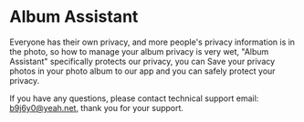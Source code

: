 # Album Assistant

Everyone has their own privacy, and more people's privacy information is in the photo, so how to manage your album privacy is very wet, "Album Assistant" specifically protects our privacy, you can Save your privacy photos in your photo album to our app and you can safely protect your privacy.

If you have any questions, please contact technical support email: b9j6y0@yeah.net, thank you for your support.
